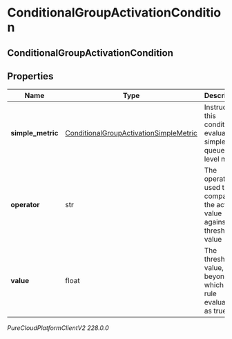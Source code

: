 # ConditionalGroupActivationCondition

## ConditionalGroupActivationCondition

## Properties

|Name | Type | Description | Notes|
|------------ | ------------- | ------------- | -------------|
| **simple_metric** | [ConditionalGroupActivationSimpleMetric](ConditionalGroupActivationSimpleMetric) | Instructs this condition to evaluate a simple queue-level metric | [optional] |
| **operator** | str | The operator used to compare the actual value against the threshold value | [optional] |
| **value** | float | The threshold value, beyond which a rule evaluates as true | [optional] |



_PureCloudPlatformClientV2 228.0.0_
